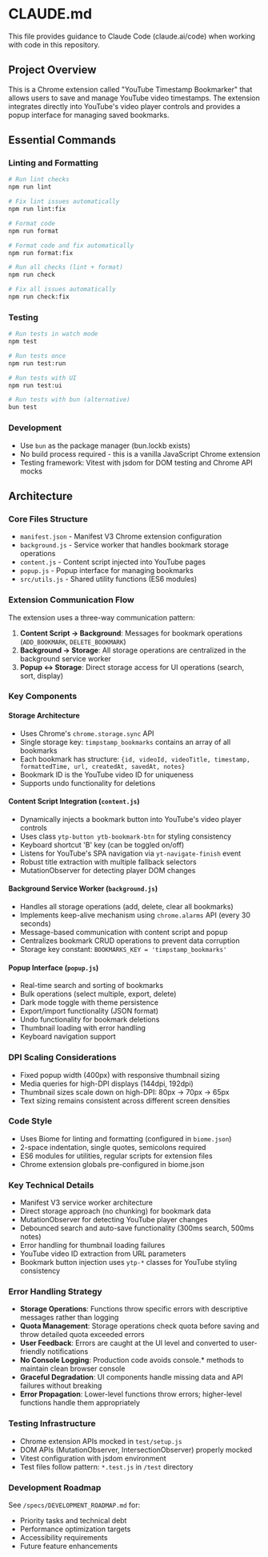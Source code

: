 # CLAUDE.md

This file provides guidance to Claude Code (claude.ai/code) when working with code in this repository.

## Project Overview

This is a Chrome extension called "YouTube Timestamp Bookmarker" that allows users to save and manage YouTube video timestamps. The extension integrates directly into YouTube's video player controls and provides a popup interface for managing saved bookmarks.

## Essential Commands

### Linting and Formatting
```bash
# Run lint checks
npm run lint

# Fix lint issues automatically  
npm run lint:fix

# Format code
npm run format

# Format code and fix automatically
npm run format:fix

# Run all checks (lint + format)
npm run check

# Fix all issues automatically
npm run check:fix
```

### Testing
```bash
# Run tests in watch mode
npm test

# Run tests once
npm run test:run

# Run tests with UI
npm run test:ui

# Run tests with bun (alternative)
bun test
```

### Development
- Use `bun` as the package manager (bun.lockb exists)
- No build process required - this is a vanilla JavaScript Chrome extension
- Testing framework: Vitest with jsdom for DOM testing and Chrome API mocks

## Architecture

### Core Files Structure
- `manifest.json` - Manifest V3 Chrome extension configuration
- `background.js` - Service worker that handles bookmark storage operations
- `content.js` - Content script injected into YouTube pages
- `popup.js` - Popup interface for managing bookmarks
- `src/utils.js` - Shared utility functions (ES6 modules)

### Extension Communication Flow

The extension uses a three-way communication pattern:

1. **Content Script → Background**: Messages for bookmark operations (`ADD_BOOKMARK`, `DELETE_BOOKMARK`)
2. **Background → Storage**: All storage operations are centralized in the background service worker
3. **Popup ↔ Storage**: Direct storage access for UI operations (search, sort, display)

### Key Components

#### Storage Architecture
- Uses Chrome's `chrome.storage.sync` API
- Single storage key: `timpstamp_bookmarks` contains an array of all bookmarks
- Each bookmark has structure: `{id, videoId, videoTitle, timestamp, formattedTime, url, createdAt, savedAt, notes}`
- Bookmark ID is the YouTube video ID for uniqueness
- Supports undo functionality for deletions

#### Content Script Integration (`content.js`)
- Dynamically injects a bookmark button into YouTube's video player controls  
- Uses class `ytp-button ytb-bookmark-btn` for styling consistency
- Keyboard shortcut 'B' key (can be toggled on/off)
- Listens for YouTube's SPA navigation via `yt-navigate-finish` event
- Robust title extraction with multiple fallback selectors
- MutationObserver for detecting player DOM changes

#### Background Service Worker (`background.js`)
- Handles all storage operations (add, delete, clear all bookmarks)
- Implements keep-alive mechanism using `chrome.alarms` API (every 30 seconds)
- Message-based communication with content script and popup
- Centralizes bookmark CRUD operations to prevent data corruption
- Storage key constant: `BOOKMARKS_KEY = 'timpstamp_bookmarks'`

#### Popup Interface (`popup.js`)
- Real-time search and sorting of bookmarks
- Bulk operations (select multiple, export, delete)
- Dark mode toggle with theme persistence
- Export/import functionality (JSON format)
- Undo functionality for bookmark deletions
- Thumbnail loading with error handling
- Keyboard navigation support

### DPI Scaling Considerations
- Fixed popup width (400px) with responsive thumbnail sizing
- Media queries for high-DPI displays (144dpi, 192dpi)
- Thumbnail sizes scale down on high-DPI: 80px → 70px → 65px
- Text sizing remains consistent across different screen densities

### Code Style
- Uses Biome for linting and formatting (configured in `biome.json`)
- 2-space indentation, single quotes, semicolons required
- ES6 modules for utilities, regular scripts for extension files
- Chrome extension globals pre-configured in biome.json

### Key Technical Details
- Manifest V3 service worker architecture
- Direct storage approach (no chunking) for bookmark data
- MutationObserver for detecting YouTube player changes
- Debounced search and auto-save functionality (300ms search, 500ms notes)
- Error handling for thumbnail loading failures
- YouTube video ID extraction from URL parameters
- Bookmark button injection uses `ytp-*` classes for YouTube styling consistency

### Error Handling Strategy
- **Storage Operations**: Functions throw specific errors with descriptive messages rather than logging
- **Quota Management**: Storage operations check quota before saving and throw detailed quota exceeded errors
- **User Feedback**: Errors are caught at the UI level and converted to user-friendly notifications
- **No Console Logging**: Production code avoids console.* methods to maintain clean browser console
- **Graceful Degradation**: UI components handle missing data and API failures without breaking
- **Error Propagation**: Lower-level functions throw errors; higher-level functions handle them appropriately

### Testing Infrastructure
- Chrome extension APIs mocked in `test/setup.js`
- DOM APIs (MutationObserver, IntersectionObserver) properly mocked
- Vitest configuration with jsdom environment
- Test files follow pattern: `*.test.js` in `/test` directory

### Development Roadmap
See `/specs/DEVELOPMENT_ROADMAP.md` for:
- Priority tasks and technical debt
- Performance optimization targets
- Accessibility requirements
- Future feature enhancements